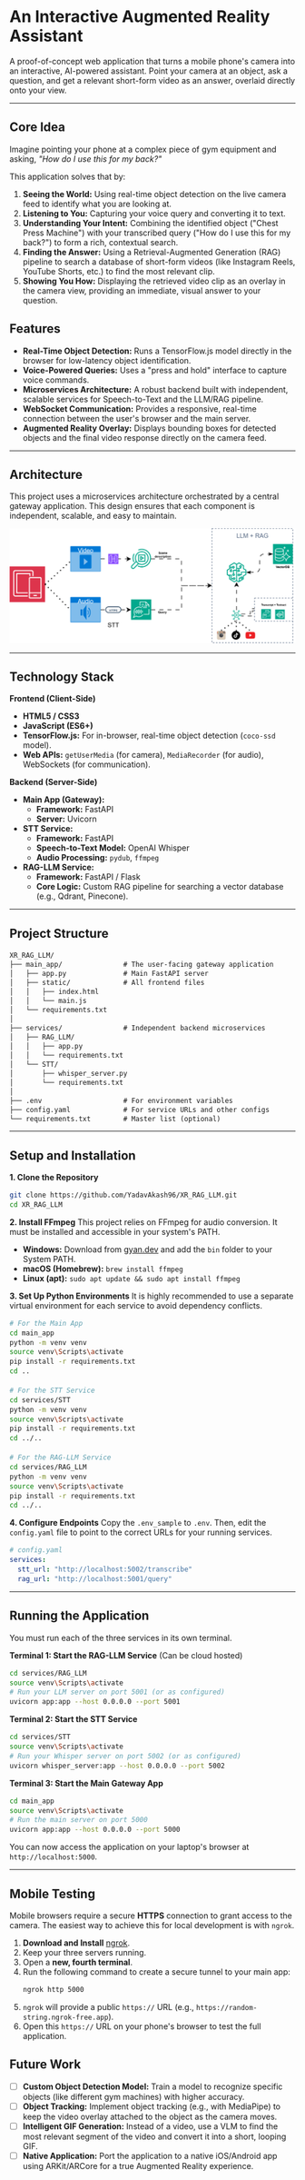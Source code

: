 # An Interactive Augmented Reality Assistant

A proof-of-concept web application that turns a mobile phone's camera into an interactive, AI-powered assistant. Point your camera at an object, ask a question, and get a relevant short-form video as an answer, overlaid directly onto your view.

<!-- A GIF of the app in action on a mobile phone would be perfect here! -->
<!-- ![Demo GIF](Documentation/demo.gif) -->

---

## Core Idea

Imagine pointing your phone at a complex piece of gym equipment and asking, *"How do I use this for my back?"*

This application solves that by:
1.  **Seeing the World:** Using real-time object detection on the live camera feed to identify what you are looking at.
2.  **Listening to You:** Capturing your voice query and converting it to text.
3.  **Understanding Your Intent:** Combining the identified object ("Chest Press Machine") with your transcribed query ("How do I use this for my back?") to form a rich, contextual search.
4.  **Finding the Answer:** Using a Retrieval-Augmented Generation (RAG) pipeline to search a database of short-form videos (like Instagram Reels, YouTube Shorts, etc.) to find the most relevant clip.
5.  **Showing You How:** Displaying the retrieved video clip as an overlay in the camera view, providing an immediate, visual answer to your question.

## Features

-   **Real-Time Object Detection:** Runs a TensorFlow.js model directly in the browser for low-latency object identification.
-   **Voice-Powered Queries:** Uses a "press and hold" interface to capture voice commands.
-   **Microservices Architecture:** A robust backend built with independent, scalable services for Speech-to-Text and the LLM/RAG pipeline.
-   **WebSocket Communication:** Provides a responsive, real-time connection between the user's browser and the main server.
-   **Augmented Reality Overlay:** Displays bounding boxes for detected objects and the final video response directly on the camera feed.

---

## Architecture

This project uses a microservices architecture orchestrated by a central gateway application. This design ensures that each component is independent, scalable, and easy to maintain.

![System Diagram](Documentation/GymLens.drawio.svg)

---

## Technology Stack

**Frontend (Client-Side)**
-   **HTML5 / CSS3**
-   **JavaScript (ES6+)**
-   **TensorFlow.js:** For in-browser, real-time object detection (`coco-ssd` model).
-   **Web APIs:** `getUserMedia` (for camera), `MediaRecorder` (for audio), WebSockets (for communication).

**Backend (Server-Side)**
-   **Main App (Gateway):**
    -   **Framework:** FastAPI
    -   **Server:** Uvicorn
-   **STT Service:**
    -   **Framework:** FastAPI
    -   **Speech-to-Text Model:** OpenAI Whisper
    -   **Audio Processing:** `pydub`, `ffmpeg`
-   **RAG-LLM Service:**
    -   **Framework:** FastAPI / Flask
    -   **Core Logic:** Custom RAG pipeline for searching a vector database (e.g., Qdrant, Pinecone).

---

## Project Structure

```
XR_RAG_LLM/
├── main_app/               # The user-facing gateway application
│   ├── app.py              # Main FastAPI server
│   ├── static/             # All frontend files
│   │   ├── index.html
│   │   └── main.js
│   └── requirements.txt
│
├── services/               # Independent backend microservices
│   ├── RAG_LLM/
│   │   ├── app.py
│   │   └── requirements.txt
│   └── STT/
│       ├── whisper_server.py
│       └── requirements.txt
│
├── .env                    # For environment variables
├── config.yaml             # For service URLs and other configs
└── requirements.txt        # Master list (optional)
```

---

## Setup and Installation

**1. Clone the Repository**
```bash
git clone https://github.com/YadavAkash96/XR_RAG_LLM.git
cd XR_RAG_LLM
```

**2. Install FFmpeg**
This project relies on FFmpeg for audio conversion. It must be installed and accessible in your system's PATH.
-   **Windows:** Download from [gyan.dev](https://www.gyan.dev/ffmpeg/builds/) and add the `bin` folder to your System PATH.
-   **macOS (Homebrew):** `brew install ffmpeg`
-   **Linux (apt):** `sudo apt update && sudo apt install ffmpeg`

**3. Set Up Python Environments**
It is highly recommended to use a separate virtual environment for each service to avoid dependency conflicts.

```bash
# For the Main App
cd main_app
python -m venv venv
source venv\Scripts\activate
pip install -r requirements.txt
cd ..

# For the STT Service
cd services/STT
python -m venv venv
source venv\Scripts\activate
pip install -r requirements.txt
cd ../..

# For the RAG-LLM Service
cd services/RAG_LLM
python -m venv venv
source venv\Scripts\activate
pip install -r requirements.txt
cd ../..
```

**4. Configure Endpoints**
Copy the `.env_sample` to `.env`. Then, edit the `config.yaml` file to point to the correct URLs for your running services.

```yaml
# config.yaml
services:
  stt_url: "http://localhost:5002/transcribe"
  rag_url: "http://localhost:5001/query"
```

---

## Running the Application

You must run each of the three services in its own terminal.

**Terminal 1: Start the RAG-LLM Service** (Can be cloud hosted)
```bash
cd services/RAG_LLM
source venv\Scripts\activate
# Run your LLM server on port 5001 (or as configured)
uvicorn app:app --host 0.0.0.0 --port 5001
```

**Terminal 2: Start the STT Service**
```bash
cd services/STT
source venv\Scripts\activate
# Run your Whisper server on port 5002 (or as configured)
uvicorn whisper_server:app --host 0.0.0.0 --port 5002
```

**Terminal 3: Start the Main Gateway App**
```bash
cd main_app
source venv\Scripts\activate
# Run the main server on port 5000
uvicorn app:app --host 0.0.0.0 --port 5000
```

You can now access the application on your laptop's browser at `http://localhost:5000`.

---

## Mobile Testing

Mobile browsers require a secure **HTTPS** connection to grant access to the camera. The easiest way to achieve this for local development is with `ngrok`.

1.  **Download and Install** [ngrok](https://ngrok.com/download).
2.  Keep your three servers running.
3.  Open a **new, fourth terminal**.
4.  Run the following command to create a secure tunnel to your main app:
    ```bash
    ngrok http 5000
    ```
5.  `ngrok` will provide a public `https://` URL (e.g., `https://random-string.ngrok-free.app`).
6.  Open this `https://` URL on your phone's browser to test the full application.

## Future Work

-   [ ] **Custom Object Detection Model:** Train a model to recognize specific objects (like different gym machines) with higher accuracy.
-   [ ] **Object Tracking:** Implement object tracking (e.g., with MediaPipe) to keep the video overlay attached to the object as the camera moves.
-   [ ] **Intelligent GIF Generation:** Instead of a video, use a VLM to find the most relevant segment of the video and convert it into a short, looping GIF.
-   [ ] **Native Application:** Port the application to a native iOS/Android app using ARKit/ARCore for a true Augmented Reality experience.
